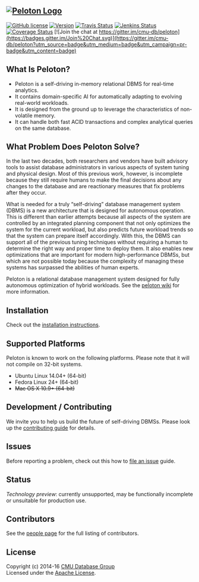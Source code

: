 <a href="http://pelotondb.org/"><img src="http://db.cs.cmu.edu/wordpress/wp-content/uploads/2016/07/peloton.jpg" alt="Peloton Logo"></a>
-----------------
[![GitHub license](https://img.shields.io/badge/license-apache-green.svg?style=flat)](https://www.apache.org/licenses/LICENSE-2.0)
[![Version](https://img.shields.io/badge/version-0.0.3-red.svg)](http://pelotondb.org/)
[![Travis Status](https://travis-ci.org/cmu-db/peloton.svg?branch=master)](https://travis-ci.org/cmu-db/peloton)
[![Jenkins Status](http://jenkins.db.cs.cmu.edu:8080/job/Peloton/badge/icon)](http://jenkins.db.cs.cmu.edu:8080/job/Peloton/)
[![Coverage Status](https://coveralls.io/repos/github/cmu-db/peloton/badge.svg?branch=master)](https://coveralls.io/github/cmu-db/peloton?branch=master)
[![Join the chat at https://gitter.im/cmu-db/peloton](https://badges.gitter.im/Join%20Chat.svg)](https://gitter.im/cmu-db/peloton?utm_source=badge&utm_medium=badge&utm_campaign=pr-badge&utm_content=badge)

## What Is Peloton?

* Peloton is a self-driving in-memory relational DBMS for real-time analytics. 
* It contains domain-specific AI for automatically adapting to evolving real-world workloads. 
* It is designed from the ground up to leverage the characteristics of non-volatile memory.
* It can handle both fast ACID transactions and complex analytical queries on the same database. 

## What Problem Does Peloton Solve?

In the last two decades, both researchers and vendors have built advisory tools to assist database administrators in various aspects of system tuning and physical design. Most of this previous work, however, is incomplete because they still require humans to make the final decisions about any changes to the database and are reactionary measures that fix problems after they occur.

What is needed for a truly “self-driving” database management system (DBMS) is a new architecture that is designed for autonomous operation. This is different than earlier attempts because all aspects of the system are controlled by an integrated planning component that not only optimizes the system for the current workload, but also predicts future workload trends so that the system can prepare itself accordingly. With this, the DBMS can support all of the previous tuning techniques without requiring a human to determine the right way and proper time to deploy them. It also enables new optimizations that are important for modern high-performance DBMSs, but which are not possible today because the complexity of managing these systems has surpassed the abilities of human experts.

Peloton is a relational database management system designed for fully autonomous optimization of hybrid workloads. See the [peloton wiki](https://github.com/cmu-db/peloton/wiki "Peloton Wiki") for more information.

## Installation

Check out the [installation instructions](https://github.com/cmu-db/peloton/wiki/Installation).

## Supported Platforms

Peloton is known to work on the following platforms. Please note that it will not compile on 32-bit systems.

* Ubuntu Linux 14.04+ (64-bit)
* Fedora Linux 24+ (64-bit)
* <s>Mac OS X 10.9+ (64-bit)</s>

## Development / Contributing

We invite you to help us build the future of self-driving DBMSs. Please look up the [contributing guide](https://github.com/cmu-db/peloton/blob/master/CONTRIBUTING.md#development) for details.

## Issues

Before reporting a problem, check out this how to [file an issue](https://github.com/cmu-db/peloton/blob/master/CONTRIBUTING.md#file-an-issue) guide.

## Status

_Technology preview_: currently unsupported, may be functionally incomplete or unsuitable for production use.

## Contributors

See the [people page](https://github.com/cmu-db/peloton/graphs/contributors) for the full listing of contributors.

## License

Copyright (c) 2014-16 [CMU Database Group](http://db.cs.cmu.edu/)  
Licensed under the [Apache License](LICENSE).
